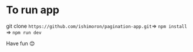 # To run app

git clone `https://github.com/ishimoron/pagination-app.git`=>
`npm install` =>
`npm run dev`

Have fun 😊
